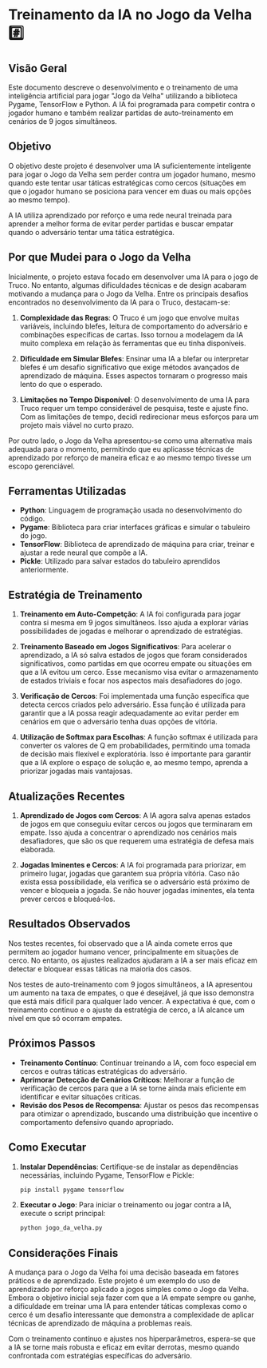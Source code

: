 # Treinamento da IA no Jogo da Velha #️⃣

## Visão Geral

Este documento descreve o desenvolvimento e o treinamento de uma inteligência artificial para jogar "Jogo da Velha" utilizando a biblioteca Pygame, TensorFlow e Python. A IA foi programada para competir contra o jogador humano e também realizar partidas de auto-treinamento em cenários de 9 jogos simultâneos.

## Objetivo

O objetivo deste projeto é desenvolver uma IA suficientemente inteligente para jogar o Jogo da Velha sem perder contra um jogador humano, mesmo quando este tentar usar táticas estratégicas como cercos (situações em que o jogador humano se posiciona para vencer em duas ou mais opções ao mesmo tempo).

A IA utiliza aprendizado por reforço e uma rede neural treinada para aprender a melhor forma de evitar perder partidas e buscar empatar quando o adversário tentar uma tática estratégica.

## Por que Mudei para o Jogo da Velha

Inicialmente, o projeto estava focado em desenvolver uma IA para o jogo de Truco. No entanto, algumas dificuldades técnicas e de design acabaram motivando a mudança para o Jogo da Velha. Entre os principais desafios encontrados no desenvolvimento da IA para o Truco, destacam-se:

1. **Complexidade das Regras**: O Truco é um jogo que envolve muitas variáveis, incluindo blefes, leitura de comportamento do adversário e combinações específicas de cartas. Isso tornou a modelagem da IA muito complexa em relação às ferramentas que eu tinha disponíveis.

2. **Dificuldade em Simular Blefes**: Ensinar uma IA a blefar ou interpretar blefes é um desafio significativo que exige métodos avançados de aprendizado de máquina. Esses aspectos tornaram o progresso mais lento do que o esperado.

3. **Limitações no Tempo Disponível**: O desenvolvimento de uma IA para Truco requer um tempo considerável de pesquisa, teste e ajuste fino. Com as limitações de tempo, decidi redirecionar meus esforços para um projeto mais viável no curto prazo.

Por outro lado, o Jogo da Velha apresentou-se como uma alternativa mais adequada para o momento, permitindo que eu aplicasse técnicas de aprendizado por reforço de maneira eficaz e ao mesmo tempo tivesse um escopo gerenciável.

## Ferramentas Utilizadas

- **Python**: Linguagem de programação usada no desenvolvimento do código.
- **Pygame**: Biblioteca para criar interfaces gráficas e simular o tabuleiro do jogo.
- **TensorFlow**: Biblioteca de aprendizado de máquina para criar, treinar e ajustar a rede neural que compõe a IA.
- **Pickle**: Utilizado para salvar estados do tabuleiro aprendidos anteriormente.

## Estratégia de Treinamento

1. **Treinamento em Auto-Competção**: A IA foi configurada para jogar contra si mesma em 9 jogos simultâneos. Isso ajuda a explorar várias possibilidades de jogadas e melhorar o aprendizado de estratégias.

2. **Treinamento Baseado em Jogos Significativos**: Para acelerar o aprendizado, a IA só salva estados de jogos que foram considerados significativos, como partidas em que ocorreu empate ou situações em que a IA evitou um cerco. Esse mecanismo visa evitar o armazenamento de estados triviais e focar nos aspectos mais desafiadores do jogo.

3. **Verificação de Cercos**: Foi implementada uma função específica que detecta cercos criados pelo adversário. Essa função é utilizada para garantir que a IA possa reagir adequadamente ao evitar perder em cenários em que o adversário tenha duas opções de vitória.

4. **Utilização de Softmax para Escolhas**: A função softmax é utilizada para converter os valores de Q em probabilidades, permitindo uma tomada de decisão mais flexível e exploratória. Isso é importante para garantir que a IA explore o espaço de solução e, ao mesmo tempo, aprenda a priorizar jogadas mais vantajosas.

## Atualizações Recentes

1. **Aprendizado de Jogos com Cercos**: A IA agora salva apenas estados de jogos em que conseguiu evitar cercos ou jogos que terminaram em empate. Isso ajuda a concentrar o aprendizado nos cenários mais desafiadores, que são os que requerem uma estratégia de defesa mais elaborada.

2. **Jogadas Iminentes e Cercos**: A IA foi programada para priorizar, em primeiro lugar, jogadas que garantem sua própria vitória. Caso não exista essa possibilidade, ela verifica se o adversário está próximo de vencer e bloqueia a jogada. Se não houver jogadas iminentes, ela tenta prever cercos e bloqueá-los.

## Resultados Observados

Nos testes recentes, foi observado que a IA ainda comete erros que permitem ao jogador humano vencer, principalmente em situações de cerco. No entanto, os ajustes realizados ajudaram a IA a ser mais eficaz em detectar e bloquear essas táticas na maioria dos casos.

Nos testes de auto-treinamento com 9 jogos simultâneos, a IA apresentou um aumento na taxa de empates, o que é desejável, já que isso demonstra que está mais difícil para qualquer lado vencer. A expectativa é que, com o treinamento contínuo e o ajuste da estratégia de cerco, a IA alcance um nível em que só ocorram empates.

## Próximos Passos

- **Treinamento Contínuo**: Continuar treinando a IA, com foco especial em cercos e outras táticas estratégicas do adversário.
- **Aprimorar Detecção de Cenários Críticos**: Melhorar a função de verificação de cercos para que a IA se torne ainda mais eficiente em identificar e evitar situações críticas.
- **Revisão dos Pesos de Recompensa**: Ajustar os pesos das recompensas para otimizar o aprendizado, buscando uma distribuição que incentive o comportamento defensivo quando apropriado.

## Como Executar

1. **Instalar Dependências**: Certifique-se de instalar as dependências necessárias, incluindo Pygame, TensorFlow e Pickle:
   ```sh
   pip install pygame tensorflow
   ```

2. **Executar o Jogo**: Para iniciar o treinamento ou jogar contra a IA, execute o script principal:
   ```sh
   python jogo_da_velha.py
   ```

## Considerações Finais
A mudança para o Jogo da Velha foi uma decisão baseada em fatores práticos e de aprendizado. Este projeto é um exemplo do uso de aprendizado por reforço aplicado a jogos simples como o Jogo da Velha. Embora o objetivo inicial seja fazer com que a IA empate sempre ou ganhe, a dificuldade em treinar uma IA para entender táticas complexas como o cerco é um desafio interessante que demonstra a complexidade de aplicar técnicas de aprendizado de máquina a problemas reais.

Com o treinamento contínuo e ajustes nos hiperparâmetros, espera-se que a IA se torne mais robusta e eficaz em evitar derrotas, mesmo quando confrontada com estratégias específicas do adversário.
